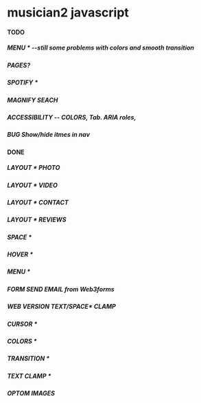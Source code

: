 # musician2 javascript

#### TODO

##### MENU \* --still some problems with colors and smooth transition

##### PAGES?

##### SPOTIFY \*

##### MAGNIFY SEACH

##### ACCESSIBILITY -- COLORS, Tab. ARIA roles,

##### BUG Show/hide itmes in nav

#### DONE

##### LAYOUT \* PHOTO

##### LAYOUT \* VIDEO

##### LAYOUT \* CONTACT

##### LAYOUT \* REVIEWS

##### SPACE \*

##### HOVER \*

##### MENU \*

##### FORM SEND EMAIL from Web3forms

##### WEB VERSION TEXT/SPACE\* CLAMP

##### CURSOR \*

##### COLORS \*

##### TRANSITION \*

##### TEXT CLAMP \*

##### OPTOM IMAGES
